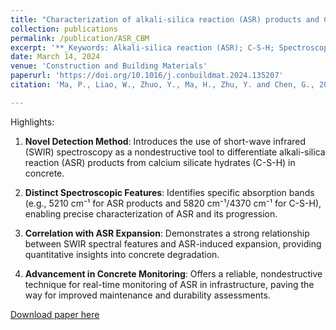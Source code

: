```yaml
---
title: "Characterization of alkali-silica reaction (ASR) products and CSH using SWIR spectroscopy for nondestructive detection of ASR"
collection: publications
permalink: /publication/ASR_CBM
excerpt: '**_Keywords: Alkali-silica reaction (ASR); C-S-H; Spectroscopy analysis; Ordinary Portland cement (OPC); Expansion prediction; Nondestructive detection; Concrete durability_** <br/>The study explores the use of short-wave infrared (SWIR) spectroscopy to characterize alkali-silica reaction (ASR) products and calcium silicate hydrates (C-S-H) for nondestructive detection of ASR in concrete. It reveals distinct spectroscopic features for ASR products (dominant absorption at 5210 cm⁻¹) and C-S-H (significant bands at 5820 cm⁻¹ and 4370 cm⁻¹), enabling differentiation between the two.'
date: March 14, 2024
venue: 'Construction and Building Materials'
paperurl: 'https://doi.org/10.1016/j.conbuildmat.2024.135207'
citation: 'Ma, P., Liao, W., Zhuo, Y., Ma, H., Zhu, Y. and Chen, G., 2024. Characterization of alkali-silica reaction (ASR) products and CSH using SWIR spectroscopy for nondestructive detection of ASR. Construction and Building Materials, 416, p.135207.'

---
```


Highlights: 

1. **Novel Detection Method**: Introduces the use of short-wave infrared (SWIR) spectroscopy as a nondestructive tool to differentiate alkali-silica reaction (ASR) products from calcium silicate hydrates (C-S-H) in concrete.

2. **Distinct Spectroscopic Features**: Identifies specific absorption bands (e.g., 5210 cm⁻¹ for ASR products and 5820 cm⁻¹/4370 cm⁻¹ for C-S-H), enabling precise characterization of ASR and its progression.
3. **Correlation with ASR Expansion**: Demonstrates a strong relationship between SWIR spectral features and ASR-induced expansion, providing quantitative insights into concrete degradation.
4. **Advancement in Concrete Monitoring**: Offers a reliable, nondestructive technique for real-time monitoring of ASR in infrastructure, paving the way for improved maintenance and durability assessments.

[Download paper here](https://drive.google.com/file/d/1PDyo7DDu-abiJD95LAJDb13UrdT5iQQ0/view?usp=sharing)

